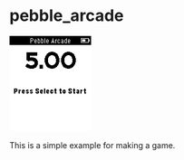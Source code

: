# pebble_arcade

![screenshot](pebble_arcade_screenshot.png)

This is a simple example for making a game.
